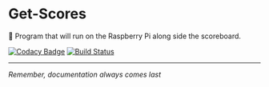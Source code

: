 # Get-Scores
🍇 Program that will run on the Raspberry Pi along side the scoreboard.

[![Codacy Badge](https://api.codacy.com/project/badge/Grade/79e012cb6bc4425ba829dd60aa517c87)](https://app.codacy.com/app/matthewgleich/RPI-Program?utm_source=github.com&utm_medium=referral&utm_content=goffstown-sports-app/RPI-Program&utm_campaign=Badge_Grade_Settings)
[![Build Status](https://travis-ci.com/goffstown-sports-app/Get-Scores.svg?branch=master)](https://travis-ci.com/goffstown-sports-app/Get-Scores)

---
_Remember, documentation always comes last_
